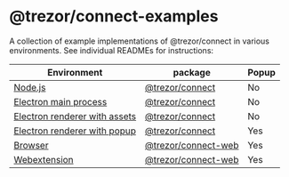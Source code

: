 # @trezor/connect-examples

A collection of example implementations of @trezor/connect in various environments. See individual READMEs for instructions:

| Environment                                                       | package                                       | Popup |
| ----------------------------------------------------------------- | --------------------------------------------- | ----- |
| [Node.js](./node)                                                 | [@trezor/connect](./packages/connect)         | No    |
| [Electron main process](./electron-main-process/)                 | [@trezor/connect](./packages/connect)         | No    |
| [Electron renderer with assets](./electron-renderer-with-assets/) | [@trezor/connect](./packages/connect)         | No    |
| [Electron renderer with popup](./electron-renderer-with-popup/)   | [@trezor/connect](./packages/connect)         | Yes   |
| [Browser](./browser/)                                             | [@trezor/connect-web](./packages/connect-web) | Yes   |
| [Webextension](./webextension/)                                   | [@trezor/connect-web](./packages/connect-web) | Yes   |
